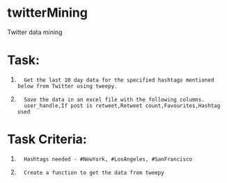 # twitterMining
Twitter data mining
# Task:
1.       Get the last 10 day data for the specified hashtags mentioned below from Twitter using tweepy.
2.       Save the data in an excel file with the following columns.
         user_handle,If post is retweet,Retweet count,Favourites,Hashtag used

# Task Criteria:

1.       Hashtags needed - #NewYork, #LosAngeles, #SanFrancisco
2.       Create a function to get the data from tweepy
